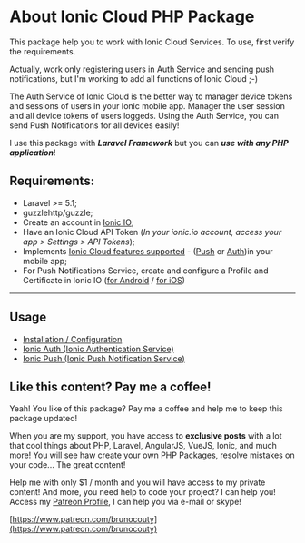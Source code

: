 # About Ionic Cloud PHP Package

This package help you to work with Ionic Cloud Services. To use, first verify the requirements.

Actually, work only registering users in Auth Service and sending push notifications, but I'm working to add all functions of Ionic Cloud ;-)

The Auth Service of Ionic Cloud is the better way to manager device tokens and sessions of users in your Ionic mobile app. Manager the user session and all device tokens of users loggeds. Using the Auth Service, you can send Push Notifications for all devices easily!

I use this package with ***Laravel Framework*** but you can ***use with any PHP application***!

## Requirements:

- Laravel >= 5.1;
- guzzlehttp/guzzle;
- Create an account in [Ionic IO](https://apps.ionic.io/signup);
- Have an Ionic Cloud API Token (*In your ionic.io account, access your app > Settings > API Tokens*);
- Implements [Ionic Cloud features supported](https://docs.ionic.io/services/) - ([Push](https://docs.ionic.io/services/push/) or [Auth](https://docs.ionic.io/services/auth/))in your mobile app;
- For Push Notifications Service, create and configure a Profile and Certificate in Ionic IO ([for Android](https://docs.ionic.io/services/profiles/#android-fcm-project--server-key) / [for iOS](https://docs.ionic.io/services/profiles/#ios-push-certificate))

--------------------

## Usage

* [Installation / Configuration](/docs/Installation.md)
* [Ionic Auth (Ionic Authentication Service)](/docs/Auth.md)
* [Ionic Push (Ionic Push Notification Service)](/docs/PushNotification) 

## Like this content? Pay me a coffee!

Yeah! You like of this package? Pay me a coffee and help me to keep this package updated!

When you are my support, you have access to **exclusive posts** with a lot that cool things about PHP, Laravel, AngularJS, VueJS, Ionic, and much more! You will see haw create your own PHP Packages, resolve mistakes on your code... The great content!

Help me with only $1 / month and you will have access to my private content! 
And more, you need help to code your project? I can help you! Access my [Patreon Profile](https://www.patreon.com/brunocouty), I can help you via e-mail or skype!

[https://www.patreon.com/brunocouty](https://www.patreon.com/brunocouty)